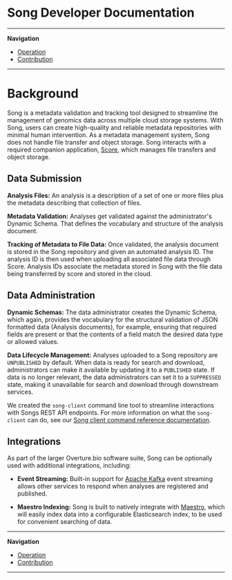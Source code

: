 # Song Developer Documentation

---

**Navigation**
- [Operation](./operation/operation.md)
- [Contribution](./contribution/contribution.md) 

---

# Background

Song is a metadata validation and tracking tool designed to streamline the management of genomics data across multiple cloud storage systems. With Song, users can create high-quality and reliable metadata repositories with minimal human intervention. As a metadata management system, Song does not handle file transfer and object storage. Song interacts with a required companion application, <a href="https://github.com/overture-stack/score" target="_blank" rel="noopener noreferrer">Score</a>, which manages file transfers and object storage.

## Data Submission

**Analysis Files:** An analysis is a description of a set of one or more files plus the metadata describing that collection of files.

**Metadata Validation:** Analyses get validated against the administrator's Dynamic Schema. That defines the vocabulary and structure of the analysis document. 

**Tracking of Metadata to File Data:** Once validated, the analysis document is stored in the Song repository and given an automated analysis ID. The analysis ID is then used when uploading all associated file data through Score. Analysis IDs associate the metadata stored in Song with the file data being transferred by score and stored in the cloud.

## Data Administration

**Dynamic Schemas:** The data administrator creates the Dynamic Schema, which again, provides the vocabulary for the structural validation of JSON formatted data (Analysis documents), for example, ensuring that required fields are present or that the contents of a field match the desired data type or allowed values.

**Data Lifecycle Management:** Analyses uploaded to a Song repository are `UNPUBLISHED` by default. When data is ready for search and download, administrators can make it available by updating it to a `PUBLISHED` state. If data is no longer relevant, the data administrators can set it to a `SUPPRESSED` state, making it unavailable for search and download through downstream services. 

<Note title="The Song Client">We created the `song-client` command line tool to streamline interactions with Songs REST API endpoints. For more information on what the `song-client` can do, see our [Song client command reference documentation](/documentation/song/reference/commands/).</Note>

## Integrations

As part of the larger Overture.bio software suite, Song can be optionally used with additional integrations, including:

- **Event Streaming:** Built-in support for <a href="https://kafka.apache.org/" target="_blank" rel="noopener noreferrer">Apache Kafka</a> event streaming allows other services to respond when analyses are registered and published.


- **Maestro Indexing:** Song is built to natively integrate with <a href="https://github.com/overture-stack/maestro" target="_blank" rel="noopener noreferrer">Maestro</a>, which will easily index data into a configurable Elasticsearch index, to be used for convenient searching of data. 

---

**Navigation**

- [Operation](./operation/operation.md)
- [Contribution](./contribution/contribution.md) 

---